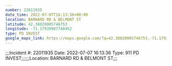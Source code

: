 ```yaml
---
number: 22011935
date_time: 2022-07-07T16:13:36+00:00
location: BARNARD RD & BELMONT ST
latitude: 42.38020005746753
longitude: -71.17939987740452
type: PD INVEST
google_maps_link: https://maps.google.com/?q=42.38020005746753,-71.17939987740452
---
```


;;;Incident #: 22011935   Date: 2022-07-07 16:13:36   Type: 911 PD INVEST;;;;;;Location: BARNARD RD & BELMONT ST;;;
